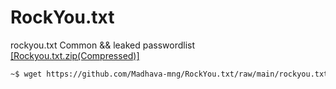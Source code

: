 # RockYou.txt
rockyou.txt  Common && leaked passwordlist
<br>
<a href="https://github.com/Madhava-mng/RockYou.txt/raw/main/rockyou.txt.zip">[Rockyou.txt.zip(Compressed)]</a>


```bash
~$ wget https://github.com/Madhava-mng/RockYou.txt/raw/main/rockyou.txt.zip
```
